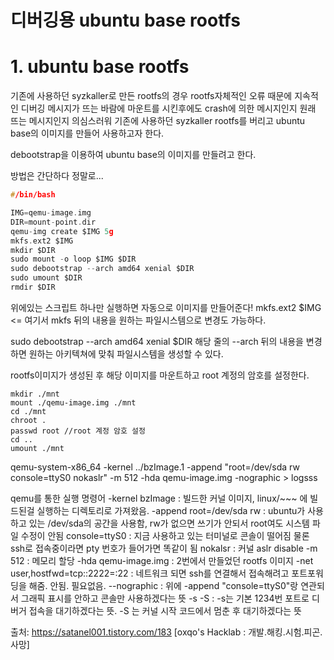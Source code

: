 디버깅용 ubuntu base rootfs
======================
# 1. ubuntu base rootfs

기존에 사용하던 syzkaller로 만든 rootfs의 경우 rootfs자체적인 오류 때문에 지속적인 
디버깅 메시지가 뜨는 바람에 마운트를 시킨후에도 crash에 의한 메시지인지 원래 뜨는 메시지인지 의심스러워
기존에 사용하던 syzkaller rootfs를 버리고 ubuntu base의 이미지를 만들어 사용하고자 한다.

debootstrap을 이용하여 ubuntu base의 이미지를 만들려고 한다. 

방법은 간단하다 정말로...
```C
#/bin/bash

IMG=qemu-image.img
DIR=mount-point.dir
qemu-img create $IMG 5g
mkfs.ext2 $IMG
mkdir $DIR
sudo mount -o loop $IMG $DIR
sudo debootstrap --arch amd64 xenial $DIR
sudo umount $DIR
rmdir $DIR
```
위에있는 스크립트 하나만 실행하면 자동으로 이미지를 만들어준다!
mkfs.ext2 $IMG <= 여기서 mkfs 뒤의 내용을 원하는 파일시스템으로 변경도 가능하다.

sudo debootstrap --arch amd64 xenial $DIR 해당 줄의 --arch 뒤의 내용을 변경하면 원하는 아키텍쳐에 맞춰 파일시스템을 생성할 수 있다.

rootfs이미지가 생성된 후 해당 이미지를 마운트하고 root 계정의 암호를 설정한다.
```
mkdir ./mnt
mount ./qemu-image.img ./mnt 
cd ./mnt
chroot .
passwd root //root 계정 암호 설정
cd ..
umount ./mnt
```

qemu-system-x86_64 -kernel ../bzImage.1 -append "root=/dev/sda rw console=ttyS0 nokaslr" -m 512 -hda qemu-image.img -nographic > logsss

qemu를 통한 실행 명령어
-kernel bzImage : 빌드한 커널 이미지, linux/~~~ 에 빌드된걸 실행하는 디렉토리로 가져왔음. 
-append
    root=/dev/sda rw : ubuntu가 사용하고 있는 /dev/sda의 공간을 사용함, rw가 없으면 쓰기가 안되서 root여도 시스템 파일 수정이 안됨
    console=ttyS0 : 지금 사용하고 있는 터미널로 콘솔이 떨어짐 물론 ssh로 접속중이라면 pty 번호가 들어가면 똑같이 됨
    nokalsr : 커널 aslr disable
-m 512 : 메모리 할당
-hda qemu-image.img : 2번에서 만들었던 rootfs 이미지
-net user,hostfwd=tcp::2222=:22 : 네트워크 되면 ssh를 연결해서 접속해려고 포트포워딩을 해줌. 안됨. 필요없음.
--nographic : 위에 -append "console=ttyS0"랑 연관되서 그래픽 표시를 안하고 콘솔만 사용하겠다는 뜻
-s -S : -s는 기본 1234번 포트로 디버거 접속을 대기하겠다는 뜻. -S 는 커널 시작 코드에서 멈춘 후 대기하겠다는 뜻

출처: https://satanel001.tistory.com/183 [oxqo's Hacklab : 개발.해킹.시험.피곤.사망]